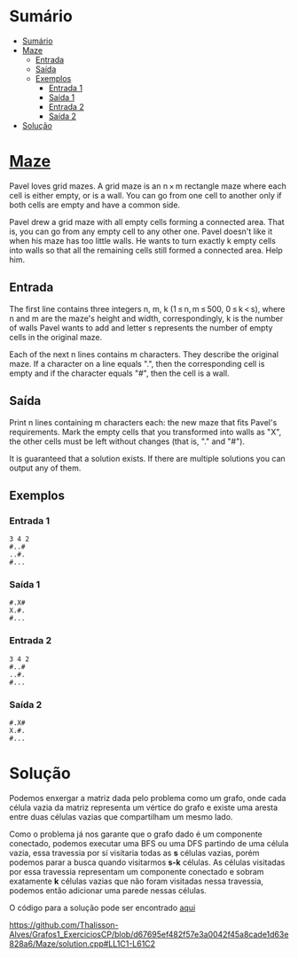 # Sumário

- [Sumário](#sumário)
- [Maze](#maze)
  - [Entrada](#entrada)
  - [Saída](#saída)
  - [Exemplos](#exemplos)
    - [Entrada 1](#entrada-1)
    - [Saída 1](#saída-1)
    - [Entrada 2](#entrada-2)
    - [Saída 2](#saída-2)
- [Solução](#solução)

# [Maze](https://codeforces.com/contest/377/problem/A)

Pavel loves grid mazes. A grid maze is an n × m rectangle maze where each cell is either empty, or is a wall. You can go from one cell to another only if both cells are empty and have a common side.

Pavel drew a grid maze with all empty cells forming a connected area. That is, you can go from any empty cell to any other one. Pavel doesn't like it when his maze has too little walls. He wants to turn exactly k empty cells into walls so that all the remaining cells still formed a connected area. Help him.

## Entrada

The first line contains three integers n, m, k (1 ≤ n, m ≤ 500, 0 ≤ k < s), where n and m are the maze's height and width, correspondingly, k is the number of walls Pavel wants to add and letter s represents the number of empty cells in the original maze.

Each of the next n lines contains m characters. They describe the original maze. If a character on a line equals ".", then the corresponding cell is empty and if the character equals "#", then the cell is a wall.

## Saída

Print n lines containing m characters each: the new maze that fits Pavel's requirements. Mark the empty cells that you transformed into walls as "X", the other cells must be left without changes (that is, "." and "#").

It is guaranteed that a solution exists. If there are multiple solutions you can output any of them.

## Exemplos

### Entrada 1
```
3 4 2
#..#
..#.
#...
```

### Saída 1
```
#.X#
X.#.
#...
```

### Entrada 2
```
3 4 2
#..#
..#.
#...
```

### Saída 2
```
#.X#
X.#.
#...
```

# Solução

Podemos enxergar a matriz dada pelo problema como um grafo, onde cada célula vazia da matriz representa um vértice do grafo e existe uma aresta entre duas células vazias que compartilham um mesmo lado.

Como o problema já nos garante que o grafo dado é um componente conectado, podemos executar uma BFS ou uma DFS partindo de uma célula vazia, essa travessia por sí visitaria todas as **s** células vazias, porém podemos parar a busca quando visitarmos **s-k** células. As células visitadas por essa travessia representam um componente conectado e sobram exatamente **k** células vazias que não foram visitadas nessa travessia, podemos então adicionar uma parede nessas células.

O código para a solução pode ser encontrado [aqui](./solution.cpp)

https://github.com/Thalisson-Alves/Grafos1_ExerciciosCP/blob/d67695ef482f57e3a0042f45a8cade1d63e828a6/Maze/solution.cpp#LL1C1-L61C2
